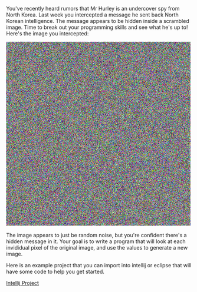 You've recently heard rumors that Mr Hurley is an undercover spy from North Korea. Last week you intercepted a message he sent back North Korean intelligence. The message appears to be hidden inside a scrambled image. Time to break out your programming skills and see what he's up to! Here's the image you intercepted:

![Scrambled message](odds_and_evens.png "Scrambled message")

The image appears to just be random noise, but you're confident there's a hidden message in it. Your goal is to write a program that will look at each invididual pixel of the original image, and use the values to generate a new image. 

Here is an example project that you can import into intellij or eclipse that will have some code to help you get started.

[Intellij Project](SecretChallenge1.zip)
